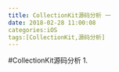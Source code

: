 ```yaml
---
title: CollectionKit源码分析 一
date: 2018-02-28 11:00:08
categories:iOS
tags:[CollectionKit,源码分析]
---
```

#CollectionKit源码分析
1.
